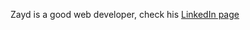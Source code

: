 Zayd is a good web developer, check his [LinkedIn page](https://www.linkedin.com/in/zaydbenfadhel)
